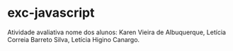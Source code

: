 # exc-javascript
Atividade avaliativa
nome dos alunos: Karen Vieira de Albuquerque, Letícia Correia Barreto Silva, Letícia Higino Canargo.
